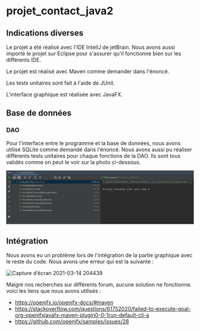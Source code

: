 # projet_contact_java2

## Indications diverses

Le projet a été réalisé avec l'IDE IntellJ de jetBrain. Nous avons aussi importé le projet sur Eclipse pour s'assurer qu'il fonctionne bien sur les différents IDE. 

Le projet est réalisé avec Maven comme demander dans l'énoncé.

Les tests unitaires sont fait à l'aide de JUnit.

L'interface graphique est réalisée avec JavaFX.

## Base de données

### DAO

Pour l'interface entre le programme et la base de données, nous avons utilisé SQLite comme demandé dans l'énoncé. Nous avons aussi pu réaliser différents tests unitaires pour chaque fonctions de la DAO. Ils sont tous validés comme on peut le voir sur la photo ci-dessous. 

![image-20210307185433607](.\img\image-20210307185433607.png)



## Intégration 

Nous avons eu un problème lors de l'intégration de la partie graphique avec le reste du code. Nous avons une erreur qui est la suivante :

![Capture d’écran 2021-03-14 204439](img\é.png)

Malgré nos recherches sur différents forum, aucune solution ne fonctionne. voici les liens que nous avons utilisés :

- https://openjfx.io/openjfx-docs/#maven
- https://stackoverflow.com/questions/61752020/failed-to-execute-goal-org-openjfxjavafx-maven-plugin0-0-1run-default-cli-a
- https://github.com/openjfx/samples/issues/28

